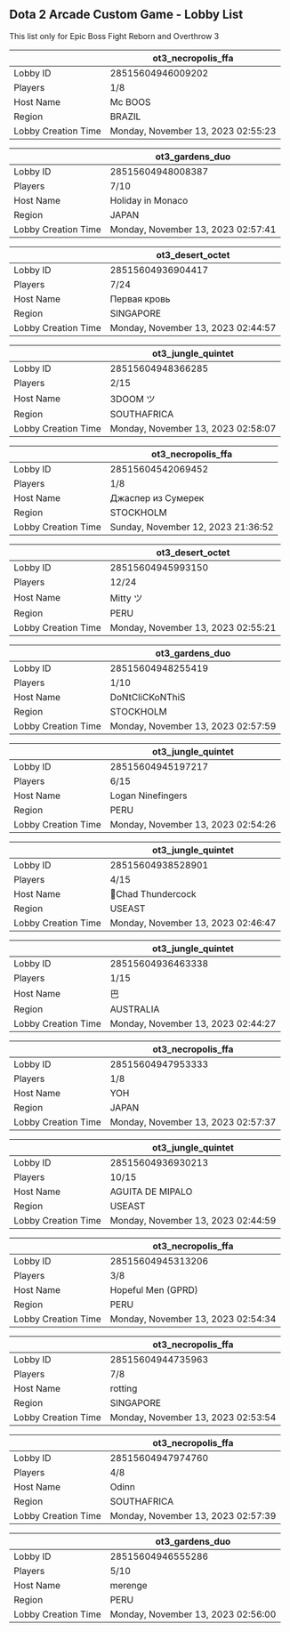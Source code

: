 ## Dota 2 Arcade Custom Game - Lobby List

This list only for Epic Boss Fight Reborn and Overthrow 3

|  | ot3_necropolis_ffa |
| ------ | ------ |
| Lobby ID | 28515604946009202 |
| Players | 1/8 |
| Host Name | Mc BOOS |
| Region | BRAZIL |
| Lobby Creation Time | Monday, November 13, 2023 02:55:23 |


|  | ot3_gardens_duo |
| ------ | ------ |
| Lobby ID | 28515604948008387 |
| Players | 7/10 |
| Host Name | Holiday in Monaco |
| Region | JAPAN |
| Lobby Creation Time | Monday, November 13, 2023 02:57:41 |


|  | ot3_desert_octet |
| ------ | ------ |
| Lobby ID | 28515604936904417 |
| Players | 7/24 |
| Host Name | Первая кровь |
| Region | SINGAPORE |
| Lobby Creation Time | Monday, November 13, 2023 02:44:57 |


|  | ot3_jungle_quintet |
| ------ | ------ |
| Lobby ID | 28515604948366285 |
| Players | 2/15 |
| Host Name | 3DOOM ツ |
| Region | SOUTHAFRICA |
| Lobby Creation Time | Monday, November 13, 2023 02:58:07 |


|  | ot3_necropolis_ffa |
| ------ | ------ |
| Lobby ID | 28515604542069452 |
| Players | 1/8 |
| Host Name | Джаспер из Сумерек |
| Region | STOCKHOLM |
| Lobby Creation Time | Sunday, November 12, 2023 21:36:52 |


|  | ot3_desert_octet |
| ------ | ------ |
| Lobby ID | 28515604945993150 |
| Players | 12/24 |
| Host Name | Mitty ツ |
| Region | PERU |
| Lobby Creation Time | Monday, November 13, 2023 02:55:21 |


|  | ot3_gardens_duo |
| ------ | ------ |
| Lobby ID | 28515604948255419 |
| Players | 1/10 |
| Host Name | DoNtCliCKoNThiS |
| Region | STOCKHOLM |
| Lobby Creation Time | Monday, November 13, 2023 02:57:59 |


|  | ot3_jungle_quintet |
| ------ | ------ |
| Lobby ID | 28515604945197217 |
| Players | 6/15 |
| Host Name | Logan Ninefingers |
| Region | PERU |
| Lobby Creation Time | Monday, November 13, 2023 02:54:26 |


|  | ot3_jungle_quintet |
| ------ | ------ |
| Lobby ID | 28515604938528901 |
| Players | 4/15 |
| Host Name | Chad Thundercock |
| Region | USEAST |
| Lobby Creation Time | Monday, November 13, 2023 02:46:47 |


|  | ot3_jungle_quintet |
| ------ | ------ |
| Lobby ID | 28515604936463338 |
| Players | 1/15 |
| Host Name | 巴 |
| Region | AUSTRALIA |
| Lobby Creation Time | Monday, November 13, 2023 02:44:27 |


|  | ot3_necropolis_ffa |
| ------ | ------ |
| Lobby ID | 28515604947953333 |
| Players | 1/8 |
| Host Name | YOH |
| Region | JAPAN |
| Lobby Creation Time | Monday, November 13, 2023 02:57:37 |


|  | ot3_jungle_quintet |
| ------ | ------ |
| Lobby ID | 28515604936930213 |
| Players | 10/15 |
| Host Name | AGUITA DE MIPALO |
| Region | USEAST |
| Lobby Creation Time | Monday, November 13, 2023 02:44:59 |


|  | ot3_necropolis_ffa |
| ------ | ------ |
| Lobby ID | 28515604945313206 |
| Players | 3/8 |
| Host Name | Hopeful Men (GPRD) |
| Region | PERU |
| Lobby Creation Time | Monday, November 13, 2023 02:54:34 |


|  | ot3_necropolis_ffa |
| ------ | ------ |
| Lobby ID | 28515604944735963 |
| Players | 7/8 |
| Host Name | rotting |
| Region | SINGAPORE |
| Lobby Creation Time | Monday, November 13, 2023 02:53:54 |


|  | ot3_necropolis_ffa |
| ------ | ------ |
| Lobby ID | 28515604947974760 |
| Players | 4/8 |
| Host Name | Odinn |
| Region | SOUTHAFRICA |
| Lobby Creation Time | Monday, November 13, 2023 02:57:39 |


|  | ot3_gardens_duo |
| ------ | ------ |
| Lobby ID | 28515604946555286 |
| Players | 5/10 |
| Host Name | merenge |
| Region | PERU |
| Lobby Creation Time | Monday, November 13, 2023 02:56:00 |


